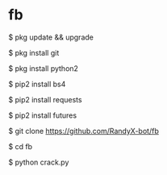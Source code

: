 # fb


$ pkg update && upgrade

$ pkg install git

$ pkg install python2

$ pip2 install bs4

$ pip2 install requests

$ pip2 install futures

$ git clone https://github.com/RandyX-bot/fb

$ cd fb

$ python crack.py
